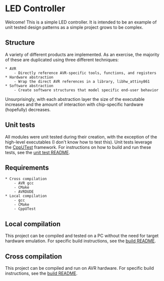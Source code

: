 # LED Controller
Welcome! This is a simple LED controller.
It is intended to be an example of unit tested design patterns as a simple project grows to be complex.


## Structure
A variety of different products are implemented. As an exercise, the majority of these are duplicated using three different techniques:

    * AVR
        - Directly reference AVR-specific tools, functions, and registers
    * Hardware abstraction
        - Wrap the direct AVR references in a library, libhw_attiny861
    * Software abstraction
        - Create software structures that model specific end-user behavior

Unsurprisingly, with each abstraction layer the size of the executable increases and the amount of interaction with chip-specific hardware (hopefully) decreases.


## Unit tests
All modules were unit tested during their creation, with the exception of the high-level executables (I don't know how to test this).
Unit tests leverage the [CppUTest](http://cpputest.github.io/) framework.
For instructions on how to build and run these tests, see the [unit test README](README_unit_tests.md).


## Requirements

    * Cross compilation
        - AVR gcc
        - CMake
        - AVRDUDE
    * Local compilation
        - gcc
        - CMake
        - CppUTest


## Local compilation
This project can be compiled and tested on a PC without the need for target hardware emulation.
For specific build instructions, see the [build README](README_build.md).


## Cross compilation
This project can be compiled and run on AVR hardware.
For specific build instructions, see the [build README](README_build.md).
